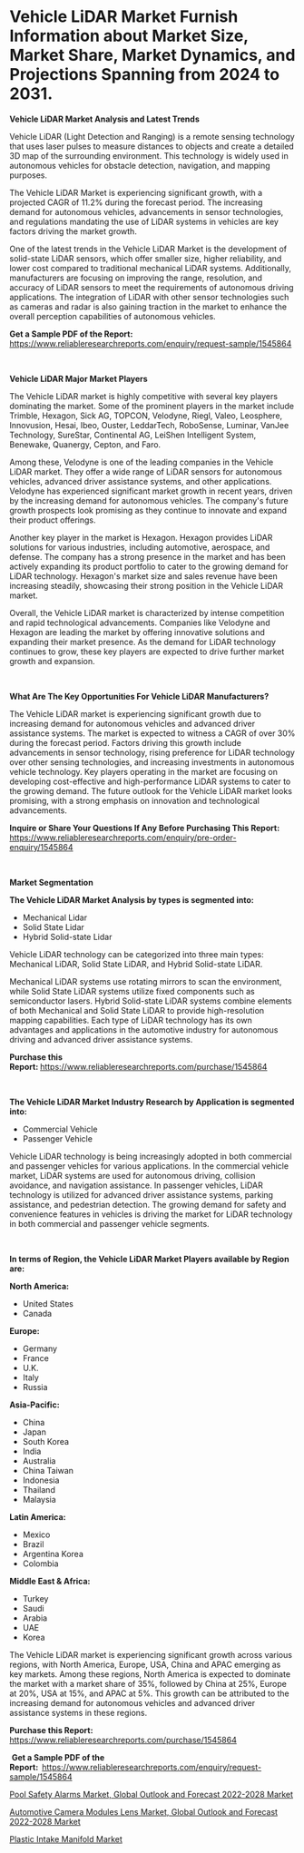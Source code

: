 <p><h1>Vehicle LiDAR Market Furnish Information about Market Size, Market Share, Market Dynamics, and Projections Spanning from 2024 to 2031.</h1></p><p><strong>Vehicle LiDAR Market Analysis and Latest Trends</strong></p>
<p><p>Vehicle LiDAR (Light Detection and Ranging) is a remote sensing technology that uses laser pulses to measure distances to objects and create a detailed 3D map of the surrounding environment. This technology is widely used in autonomous vehicles for obstacle detection, navigation, and mapping purposes.</p><p>The Vehicle LiDAR Market is experiencing significant growth, with a projected CAGR of 11.2% during the forecast period. The increasing demand for autonomous vehicles, advancements in sensor technologies, and regulations mandating the use of LiDAR systems in vehicles are key factors driving the market growth.</p><p>One of the latest trends in the Vehicle LiDAR Market is the development of solid-state LiDAR sensors, which offer smaller size, higher reliability, and lower cost compared to traditional mechanical LiDAR systems. Additionally, manufacturers are focusing on improving the range, resolution, and accuracy of LiDAR sensors to meet the requirements of autonomous driving applications. The integration of LiDAR with other sensor technologies such as cameras and radar is also gaining traction in the market to enhance the overall perception capabilities of autonomous vehicles.</p></p>
<p><strong>Get a Sample PDF of the Report:&nbsp;</strong> <a href="https://www.reliableresearchreports.com/enquiry/request-sample/1545864">https://www.reliableresearchreports.com/enquiry/request-sample/1545864</a></p>
<p>&nbsp;</p>
<p><strong>Vehicle LiDAR Major Market Players</strong></p>
<p><p>The Vehicle LiDAR market is highly competitive with several key players dominating the market. Some of the prominent players in the market include Trimble, Hexagon, Sick AG, TOPCON, Velodyne, Riegl, Valeo, Leosphere, Innovusion, Hesai, Ibeo, Ouster, LeddarTech, RoboSense, Luminar, VanJee Technology, SureStar, Continental AG, LeiShen Intelligent System, Benewake, Quanergy, Cepton, and Faro.</p><p>Among these, Velodyne is one of the leading companies in the Vehicle LiDAR market. They offer a wide range of LiDAR sensors for autonomous vehicles, advanced driver assistance systems, and other applications. Velodyne has experienced significant market growth in recent years, driven by the increasing demand for autonomous vehicles. The company's future growth prospects look promising as they continue to innovate and expand their product offerings.</p><p>Another key player in the market is Hexagon. Hexagon provides LiDAR solutions for various industries, including automotive, aerospace, and defense. The company has a strong presence in the market and has been actively expanding its product portfolio to cater to the growing demand for LiDAR technology. Hexagon's market size and sales revenue have been increasing steadily, showcasing their strong position in the Vehicle LiDAR market.</p><p>Overall, the Vehicle LiDAR market is characterized by intense competition and rapid technological advancements. Companies like Velodyne and Hexagon are leading the market by offering innovative solutions and expanding their market presence. As the demand for LiDAR technology continues to grow, these key players are expected to drive further market growth and expansion.</p></p>
<p>&nbsp;</p>
<p><strong>What Are The Key Opportunities For Vehicle LiDAR Manufacturers?</strong></p>
<p><p>The Vehicle LiDAR market is experiencing significant growth due to increasing demand for autonomous vehicles and advanced driver assistance systems. The market is expected to witness a CAGR of over 30% during the forecast period. Factors driving this growth include advancements in sensor technology, rising preference for LiDAR technology over other sensing technologies, and increasing investments in autonomous vehicle technology. Key players operating in the market are focusing on developing cost-effective and high-performance LiDAR systems to cater to the growing demand. The future outlook for the Vehicle LiDAR market looks promising, with a strong emphasis on innovation and technological advancements.</p></p>
<p><strong>Inquire or Share Your Questions If Any Before Purchasing This Report:</strong> <a href="https://www.reliableresearchreports.com/enquiry/pre-order-enquiry/1545864">https://www.reliableresearchreports.com/enquiry/pre-order-enquiry/1545864</a></p>
<p>&nbsp;</p>
<p><strong>Market Segmentation</strong></p>
<p><strong>The Vehicle LiDAR Market Analysis by types is segmented into:</strong></p>
<p><ul><li>Mechanical Lidar</li><li>Solid State Lidar</li><li>Hybrid Solid-state Lidar</li></ul></p>
<p><p>Vehicle LiDAR technology can be categorized into three main types: Mechanical LiDAR, Solid State LiDAR, and Hybrid Solid-state LiDAR. </p><p>Mechanical LiDAR systems use rotating mirrors to scan the environment, while Solid State LiDAR systems utilize fixed components such as semiconductor lasers. Hybrid Solid-state LiDAR systems combine elements of both Mechanical and Solid State LiDAR to provide high-resolution mapping capabilities. Each type of LiDAR technology has its own advantages and applications in the automotive industry for autonomous driving and advanced driver assistance systems.</p></p>
<p><strong>Purchase this Report:&nbsp;</strong><a href="https://www.reliableresearchreports.com/purchase/1545864">https://www.reliableresearchreports.com/purchase/1545864</a></p>
<p>&nbsp;</p>
<p><strong>The Vehicle LiDAR Market Industry Research by Application is segmented into:</strong></p>
<p><ul><li>Commercial Vehicle</li><li>Passenger Vehicle</li></ul></p>
<p><p>Vehicle LiDAR technology is being increasingly adopted in both commercial and passenger vehicles for various applications. In the commercial vehicle market, LiDAR systems are used for autonomous driving, collision avoidance, and navigation assistance. In passenger vehicles, LiDAR technology is utilized for advanced driver assistance systems, parking assistance, and pedestrian detection. The growing demand for safety and convenience features in vehicles is driving the market for LiDAR technology in both commercial and passenger vehicle segments.</p></p>
<p>&nbsp;</p>
<p><strong>In terms of Region, the Vehicle LiDAR Market Players available by Region are:</strong></p>
<p>
    <p> <strong> North America: </strong>
        <ul>
            <li>United States</li>
            <li>Canada</li>
        </ul>
        </p> 
    <p> <strong> Europe: </strong>
        <ul>
            <li>Germany</li>
            <li>France</li>
            <li>U.K.</li>
            <li>Italy</li>
            <li>Russia</li>
        </ul>
        </p> 
    <p> <strong> Asia-Pacific: </strong>
        <ul>
            <li>China</li>
            <li>Japan</li>
            <li>South Korea</li>
            <li>India</li>
            <li>Australia</li>
            <li>China Taiwan</li>
            <li>Indonesia</li>
            <li>Thailand</li>
            <li>Malaysia</li>
        </ul>
        </p> 
    <p> <strong> Latin America: </strong>
        <ul>
            <li>Mexico</li>
            <li>Brazil</li>
            <li>Argentina Korea</li>
            <li>Colombia</li>
        </ul>
        </p> 
    <p> <strong> Middle East & Africa: </strong>
        <ul>
            <li>Turkey</li>
            <li>Saudi</li>
            <li>Arabia</li>
            <li>UAE</li>
            <li>Korea</li>
        </ul>
    </p>
    </p>
<p><p>The Vehicle LiDAR market is experiencing significant growth across various regions, with North America, Europe, USA, China and APAC emerging as key markets. Among these regions, North America is expected to dominate the market with a market share of 35%, followed by China at 25%, Europe at 20%, USA at 15%, and APAC at 5%. This growth can be attributed to the increasing demand for autonomous vehicles and advanced driver assistance systems in these regions.</p></p>
<p><strong>Purchase this Report: </strong><a href="https://www.reliableresearchreports.com/purchase/1545864">https://www.reliableresearchreports.com/purchase/1545864</a></p>
<p>&nbsp;<strong>Get a Sample PDF of the Report:&nbsp;&nbsp;</strong><a href="https://www.reliableresearchreports.com/enquiry/request-sample/1545864">https://www.reliableresearchreports.com/enquiry/request-sample/1545864</a></p>
<p><strong></strong></p>
<p><p><a href="https://view.publitas.com/reportprime-1/pool-safety-alarms-market-global-outlook-and-forecast-2022-2028-market-insights-market-players-and-forecast-till-2030/">Pool Safety Alarms Market, Global Outlook and Forecast 2022-2028 Market</a></p><p><a href="https://view.publitas.com/reportprime-1/automotive-camera-modules-lens-market-global-outlook-and-forecast-2022-2028-market-challenges-opportunities-and-growth-drivers-and-major-market-players-forecasted-for-period-from-2023-2030/">Automotive Camera Modules Lens Market, Global Outlook and Forecast 2022-2028 Market</a></p><p><a href="https://github.com/Sinjinluong3e0awx2m195k76/Market-Research-Report-List-1/blob/main/plastic-intake-manifold-market.md">Plastic Intake Manifold Market</a></p></p>
